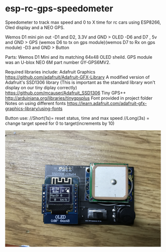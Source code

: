 # esp-rc-gps-speedometer
Speedometer to track max speed and 0 to X time for rc cars using ESP8266, Oled display and a NEO GPS.

Wemos D1 mini pin out 
-D1 and D2, 3.3V and GND > OLED 
-D6 and D7 , 5v and GND > GPS (wemos D6 to tx on gps module)(wemos D7 to Rx on gps module)
-D3 and GND > Button

Parts:
Wemos D1 Mini and its matching 64x48 OLED sheild.
GPS module was an U-blox NEO 6M part number GY-GPS6MV2.

Required libraries include:
Adafruit Graphics
https://github.com/adafruit/Adafruit-GFX-Library
A modified version of Adafruit's SSD1306 library (This is important as the standard library won't display on our tiny diplay correctly)
https://github.com/mcauser/Adafruit_SSD1306
Tiny GPS++
http://arduiniana.org/libraries/tinygpsplus
Font 
provided in project folder
Notes on using different fonts https://learn.adafruit.com/adafruit-gfx-graphics-library/using-fonts


Button use:
//Short(1s)= reset status, time and max speed
//Long(3s) = change target speed for 0 to target(increments by 10)

<p align="center">
  <img src="https://github.com/lbento27/esp-rc-gps-speedometer/blob/main/Resources/IMG_3372.JPG?raw=true" width="700">
</p>
